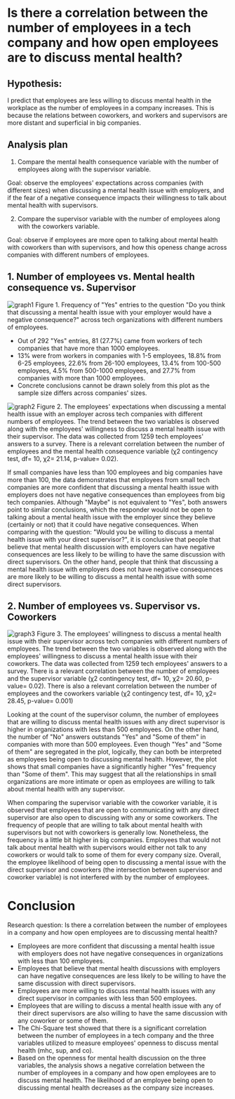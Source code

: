 # Is there a correlation between the number of employees in a tech company and how open employees are to discuss mental health?

## Hypothesis:
I predict that employees are less willing to discuss mental health in the workplace as the number of employees in a company increases. This is because the relations between coworkers, and workers and supervisors are more distant and superficial in big companies.

## Analysis plan

1. Compare the mental health consequence variable with the number of employees along with the supervisor variable.

Goal: observe the employees' expectations across companies (with different sizes) when discussing a mental health issue with employers, and if the fear of a negative consequence impacts their willingness to talk about mental health with supervisors.

2. Compare the supervisor variable with the number of employees along with the coworkers variable.
  
Goal: observe if employees are more open to talking about mental health with coworkers than with supervisors, and how this openess change across companies with different numbers of employees.

## 1. Number of employees vs. Mental health consequence vs. Supervisor

![graph1](https://github.com/data301-2021-summer2/project-group37-project/blob/main/images/graph1.jpg?raw=true)
Figure 1. Frequency of "Yes" entries to the question "Do you think that discussing a mental health issue with your employer would have a negative consequence?" across tech organizations with different numbers of employees. 

- Out of 292 "Yes" entries, 81 (27.7%) came from workers of tech companies that have more than 1000 employees.
- 13% were from workers in companies with 1-5 employees, 18.8% from 6-25 employees, 22.6% from 26-100 employees, 13.4% from 100-500 employees, 4.5% from 500-1000 employees, and 27.7% from companies with more than 1000 employees.
- Concrete conclusions cannot be drawn solely from this plot as the sample size differs across companies' sizes.

![graph2](https://github.com/data301-2021-summer2/project-group37-project/blob/main/images/graph2.jpg?raw=true)
Figure 2. The employees' expectations when discussing a mental health issue with an employer across tech companies with different numbers of employees. The trend between the two variables is observed along with the employees' willingness to discuss a mental health issue with their supervisor. The data was collected from 1259 tech employees' answers to a survey. There is a relevant correlation between the number of employees and the mental health consequence variable (χ2 contingency test, df= 10, χ2= 21.14, p-value= 0.02).

If small companies have less than 100 employees and big companies have more than 100, the data demonstrates that employees from small tech companies are more confident that discussing a mental health issue with employers does not have negative consequences than employees from big tech companies. Although "Maybe" is not equivalent to "Yes", both answers point to similar conclusions, which the responder would not be open to talking about a mental health issue with the employer since they believe (certainly or not) that it could have negative consequences.
​
When comparing with the question: "Would you be willing to discuss a mental health issue with your direct supervisor?", it is conclusive that people that believe that mental health discussion with employers can have negative consequences are less likely to be willing to have the same discussion with direct supervisors. On the other hand, people that think that discussing a mental health issue with employers does not have negative consequences are more likely to be willing to discuss a mental health issue with some direct supervisors.

## 2. Number of employees vs. Supervisor vs. Coworkers

![graph3](https://github.com/data301-2021-summer2/project-group37-project/blob/main/images/graph3.jpg?raw=true)
Figure 3. The employees' willingness to discuss a mental health issue with their supervisor across tech companies with different numbers of employees. The trend between the two variables is observed along with the employees' willingness to discuss a mental health issue with their coworkers. The data was collected from 1259 tech employees' answers to a survey. There is a relevant correlation between the number of employees and the supervisor variable (χ2 contingency test, df= 10, χ2= 20.60, p-value= 0.02). There is also a relevant correlation between the number of employees and the coworkers variable (χ2 contingency test, df= 10, χ2= 28.45, p-value= 0.001)

Looking at the count of the supervisor column, the number of employees that are willing to discuss mental health issues with any direct supervisor is higher in organizations with less than 500 employees. On the other hand, the number of "No" answers outstands "Yes" and "Some of them" in companies with more than 500 employees. Even though "Yes" and "Some of them" are segregated in the plot, logically, they can both be interpreted as employees being open to discussing mental health. However, the plot shows that small companies have a significantly higher "Yes" frequency than "Some of them". This may suggest that all the relationships in small organizations are more intimate or open as employees are willing to talk about mental health with any supervisor.

When comparing the supervisor variable with the coworker variable, it is observed that employees that are open to communicating with any direct supervisor are also open to discussing with any or some coworkers. The frequency of people that are willing to talk about mental health with supervisors but not with coworkers is generally low. Nonetheless, the frequency is a little bit higher in big companies. Employees that would not talk about mental health with supervisors would either not talk to any coworkers or would talk to some of them for every company size. Overall, the employee likelihood of being open to discussing a mental issue with the direct supervisor and coworkers (the intersection between supervisor and coworker variable) is not interfered with by the number of employees.

# Conclusion

Research question: Is there a correlation between the number of employees in a company and how open employees are to discussing mental health?

- Employees are more confident that discussing a mental health issue with employers does not have negative consequences in organizations with less than 100 employees.
- Employees that believe that mental health discussions with employers can have negative consequences are less likely to be willing to have the same discussion with direct supervisors.
- Employees are more willing to discuss mental health issues with any direct supervisor in companies with less than 500 employees.
- Employees that are willing to discuss a mental health issue with any of their direct supervisors are also willing to have the same discussion with any coworker or some of them. 
- The Chi-Square test showed that there is a significant correlation between the number of employees in a tech company and the three variables utilized to measure employees' openness to discuss mental health (mhc, sup, and co).
- Based on the openness for mental health discussion on the three variables, the analysis shows a negative correlation between the number of employees in a company and how open employees are to discuss mental health. The likelihood of an employee being open to discussing mental health decreases as the company size increases.

